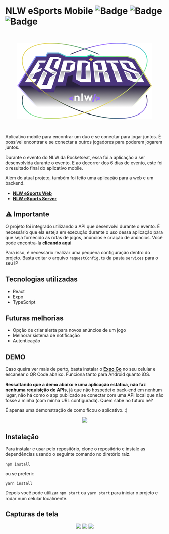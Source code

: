 # NLW eSports Mobile ![Badge](https://img.shields.io/static/v1?label=expo-cli&message=5.4.8&color=white&style=flat&logo=EXPO) ![Badge](https://img.shields.io/static/v1?label=react&message=v18.2.0&color=blue&style=flat&logo=REACT) ![Badge](https://img.shields.io/static/v1?label=typescript&message=v4.7.4&color=blue&style=flat&logo=TYPESCRIPT)
 
<br />
<p align="center">
  <img src="src/assets/logo-nlw-esports@2x.png" />
</p>
<br />

Aplicativo mobile para encontrar um duo e se conectar para jogar juntos. 
É possível encontrar e se conectar a outros jogadores para poderem jogarem juntos.

Durante o evento do NLW da Rocketseat, essa foi a aplicação a ser desenvolvida durante o evento.
E ao decorrer dos 6 dias de evento, este foi o resultado final do aplicativo mobile.

Além do atual projeto, também foi feito uma aplicação para a web e um backend.

- **[NLW eSports Web](https://github.com/ImFelippe365/nlw-esports-web)**
- **[NLW eSports Server](https://github.com/ImFelippe365/nlw-esports-server)**

## ⚠️ Importante

O projeto foi integrado utilizando a API que desenvolvi durante o evento. É necessário que ela esteja em execução durante o uso dessa aplicação para que seja fornecido as rotas de jogos, anúncios e criação de anúncios. Você pode encontra-la **[clicando aqui](https://github.com/ImFelippe365/nlw-esports-server)**

Para isso, é necessário realizar uma pequena configuração dentro do projeto.
Basta editar o arquivo ``requestConfig.ts`` da pasta ``services`` para o seu IP 

## Tecnologias utilizadas

- React
- Expo
- TypeScript

## Futuras melhorias
- Opção de criar alerta para novos anúncios de um jogo
- Melhorar sistema de notificação
- Autenticação

## DEMO
Caso queira ver mais de perto, basta instalar o **[Expo Go](https://expo.dev/client)** no seu celular e escanear o QR Code abaixo. 
Funciona tanto para Android quanto iOS.

**Ressaltando que a demo abaixo é uma aplicação estática, não faz nenhuma requisição de APIs**, já que não hospedei o back-end em nenhum lugar, não há como o app publicado se conectar com uma API local que não fosse a minha (com minha URL configurada). Quem sabe no futuro né?

É apenas uma demonstração de como ficou o aplicativo. :)

<p align="center">
<img src="https://user-images.githubusercontent.com/42660829/190726407-a060dbbf-5bbd-4e49-9524-a19ab9779e8d.png" width="250" />
</p>

## Instalação

Para instalar e usar pelo repositório, clone o repositório e instale as dependências usando o seguinte comando no diretório raiz.

```
npm install
```

ou se preferir:

```
yarn install
```

Depois você pode utilizar ``npm start`` ou ``yarn start`` para iniciar o projeto e rodar num celular localmente.

## Capturas de tela

<p align="center">
<img src="https://user-images.githubusercontent.com/42660829/190725817-d2a188f0-3a6e-4bc4-93ff-ea5ba1276e85.png" width="300" /> <img src="https://user-images.githubusercontent.com/42660829/190725807-671db00e-0fd3-4fd0-bfd5-61122dac749e.png" width="300" /> <img src="https://user-images.githubusercontent.com/42660829/190725813-3bc2b7a6-dafd-4c69-b799-9eed21bff248.png" width="300" /> 
</p>

